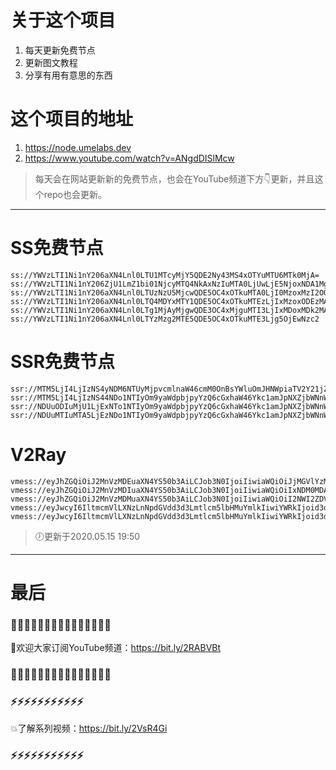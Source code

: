 # 关于这个项目
1. 每天更新免费节点
2. 更新图文教程
3. 分享有用有意思的东西

# 这个项目的地址
1. https://node.umelabs.dev
2. https://www.youtube.com/watch?v=ANgdDISlMcw

> 每天会在网站更新新的免费节点，也会在YouTube频道下方👇更新，并且这个repo也会更新。



---

# SS免费节点

```http
ss://YWVzLTI1Ni1nY206aXN4Lnl0LTU1MTcyMjY5QDE2Ny43MS4xOTYuMTU6MTk0MjA=
ss://YWVzLTI1Ni1nY206ZjU1LmZ1bi01NjcyMTQ4NkAxNzIuMTA0LjUwLjE5NjoxNDA1Mg==
ss://YWVzLTI1Ni1nY206aXN4Lnl0LTUzNzU5MjcwQDE5OC4xOTkuMTA0LjI0MzoxMzI2OQ==
ss://YWVzLTI1Ni1nY206aXN4Lnl0LTQ4MDYxMTY1QDE5OC4xOTkuMTEzLjIxMzoxODEzMA==
ss://YWVzLTI1Ni1nY206aXN4Lnl0LTg1MjAyMjgwQDE3OC4xMjguMTI3LjIxMDoxMDk2MA==
ss://YWVzLTI1Ni1nY206aXN4Lnl0LTYzMzg2MTE5QDE5OC4xOTkuMTE3Ljg5OjEwNzc2
```

# SSR免费节点

```http
ssr://MTM5LjI4LjIzNS4yNDM6NTUyMjpvcmlnaW46cmM0OnBsYWluOmJHNWpiaTV2Y21jZ1oyYzQvP29iZnNwYXJhbT0mcmVtYXJrcz01clNiNXAySjU1LTJRU0JsY25JJmdyb3VwPVRHNWpiaTV2Y21j
ssr://MTM5LjI4LjIzNS44NDo1NTIyOm9yaWdpbjpyYzQ6cGxhaW46Ykc1amJpNXZjbWNnWjJjNC8_b2Jmc3BhcmFtPSZyZW1hcmtzPTVyU2I1cDJKNTUtMlFnJmdyb3VwPVRHNWpiaTV2Y21j
ssr://NDUuODIuMjU1LjExNTo1NTIyOm9yaWdpbjpyYzQ6cGxhaW46Ykc1amJpNXZjbWNnWjJjNC8_b2Jmc3BhcmFtPSZyZW1hcmtzPTVyU2I1cDJKNTUtMlF3Jmdyb3VwPVRHNWpiaTV2Y21j
ssr://NDUuMTIuMTA5LjEzNDo1NTIyOm9yaWdpbjpyYzQ6cGxhaW46Ykc1amJpNXZjbWNnWjJjNC8_b2Jmc3BhcmFtPSZyZW1hcmtzPTVyU2I1cDJKNTUtMlJDQmxjbkkmZ3JvdXA9VEc1amJpNXZjbWM
```

# V2Ray

```http
vmess://eyJhZGQiOiJ2MnVzMDEuaXN4YS50b3AiLCJob3N0IjoiIiwiaWQiOiJjMGVlYzM4Zi0xNWMyLTQ0MjItYWE1Mi0yMzEwMWU4Y2QxYTAiLCJuZXQiOiJ3cyIsInBhdGgiOiJcL3JheSIsInBvcnQiOiI0NDMiLCJwcyI6ImlzeC55dC0wMSIsInRscyI6InRscyIsInYiOjIsImFpZCI6MCwidHlwZSI6Im5vbmUifQo=
vmess://eyJhZGQiOiJ2MnVzMDIuaXN4YS50b3AiLCJob3N0IjoiIiwiaWQiOiIxNDM0MDAwNS01NjNkLTRlY2ItYTY0ZS03NDY1NGEyZWUwMzAiLCJuZXQiOiJ3cyIsInBhdGgiOiJcL3JheSIsInBvcnQiOiI0NDMiLCJwcyI6ImlzeC55dC0wMiIsInRscyI6InRscyIsInYiOjIsImFpZCI6MCwidHlwZSI6Im5vbmUifQo=
vmess://eyJhZGQiOiJ2MnVzMDMuaXN4YS50b3AiLCJob3N0IjoiIiwiaWQiOiI2NWI2ZDVjYi1kNThhLTRmMDktOTQ5ZS01MjVmOWZlZmVjMmUiLCJuZXQiOiJ3cyIsInBhdGgiOiJcL3JheSIsInBvcnQiOiI0NDMiLCJwcyI6ImlzeC55dC0wMyIsInRscyI6InRscyIsInYiOjIsImFpZCI6MCwidHlwZSI6Im5vbmUifQo=
vmess://eyJwcyI6IltmcmVlLXNzLnNpdGVdd3d3Lmtlcm5lbHMuYmlkIiwiYWRkIjoid3d3Lmtlcm5lbHMuYmlkIiwicG9ydCI6IjQ0MyIsImlkIjoiYTI4NmY4MGQtNjVmMS1hMzFkLTEwNTYtODVkZjRlMWNkMzQ5IiwiYWlkIjoiMCIsIm5ldCI6IndzIiwidHlwZSI6Im5vbmUiLCJob3N0IjoiL3dzIiwidGxzIjoidGxzIn0=
vmess://eyJwcyI6IltmcmVlLXNzLnNpdGVdd3d3Lmtlcm5lbHMuYmlkIiwiYWRkIjoid3d3Lmtlcm5lbHMuYmlkIiwicG9ydCI6IjgwIiwiaWQiOiJkMWFhOTNhYi0wNWIyLWEwZDEtM2NmMi1hNGQyNjZiN2Q4ZTkiLCJhaWQiOiIwIiwibmV0Ijoid3MiLCJ0eXBlIjoibm9uZSIsImhvc3QiOiIvd3MiLCJ0bHMiOiJub25lIn0=
```



> 🕖更新于2020.05.15 19:50

---

# 最后
### 🌸🌸🌸🌸🌸🌸🌸🌸🌸🌸🌸🌸🌸🌸🌸

👏欢迎大家订阅YouTube频道：https://bit.ly/2RABVBt

### 🌸🌸🌸🌸🌸🌸🌸🌸🌸🌸🌸🌸🌸🌸🌸



### ⚡️⚡️⚡️⚡️⚡️⚡️⚡️⚡️⚡️⚡️⚡️

💥了解系列视频：https://bit.ly/2VsR4Gi

### ⚡️⚡️⚡️⚡️⚡️⚡️⚡️⚡️⚡️⚡️⚡️